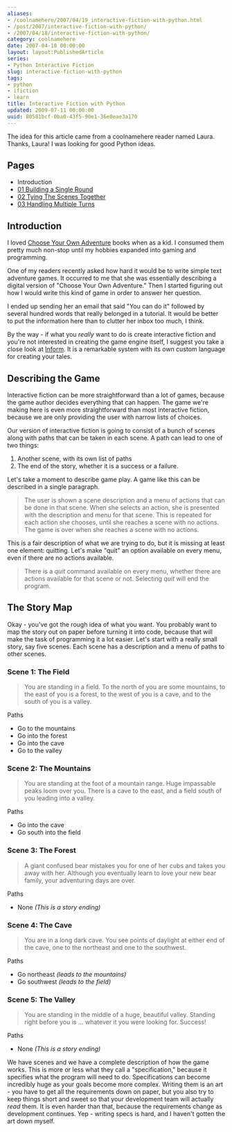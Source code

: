 ```yaml
---
aliases:
- /coolnamehere/2007/04/19_interactive-fiction-with-python.html
- /post/2007/interactive-fiction-with-python/
- /2007/04/18/interactive-fiction-with-python/
category: coolnamehere
date: 2007-04-18 00:00:00
layout: layout:PublishedArticle
series:
- Python Interactive Fiction
slug: interactive-fiction-with-python
tags:
- python
- ifiction
- learn
title: Interactive Fiction with Python
updated: 2009-07-11 00:00:00
uuid: 80581bcf-0ba0-43f5-90e1-36e0eae3a170
---
```


The idea for this article came from a coolnamehere reader 
named Laura. Thanks, Laura! I was looking for good Python ideas.
<!--more-->

## Pages

* Introduction
* [01 Building a Single Round](/post/2007/04/python-interactive-fiction-01-handling-a-single-round/)
* [02 Tying The Scenes Together](/post/2007/04/python-interactive-fiction-02-tying-the-scenes-together/)
* [03 Handling Multiple Turns](/post/2007/06-python-interactive-fiction-03-handling-multiple-turns/)

## Introduction

I loved [Choose Your Own Adventure](http://www.cyoa.com/ "Choose Your Own Adventure Home") 
books when as a kid. I consumed them pretty much non-stop until my hobbies expanded into
gaming and programming. 

One of my readers recently asked how hard it would be to write simple text 
adventure games. It occurred to me that she was essentially describing a digital
version of "Choose Your Own Adventure." Then I started figuring out how I would write this
kind of game in order to answer her question.

I ended up sending her an email that said "You can do it" followed by several hundred words
that really belonged in a tutorial. It would be better to put the information here than to
clutter her inbox too much, I think.

By the way - if what you *really* want to do is create interactive fiction and you're not
interested in creating the game engine itself, I suggest you take a close look at
[Inform](http://inform-fiction.org/). It is a remarkable system with its own custom language
for creating your tales.

## Describing the Game

Interactive fiction can be more straightforward than a lot of games, because the game 
author decides everything that can happen. The game we're making here is even more 
straightforward than most interactive fiction, because we are only providing the 
user with narrow lists of choices.

Our version of interactive fiction is going to consist of a bunch of scenes along with paths 
that can be taken in each scene. A path can lead to one of two things:

1. Another scene, with its own list of paths
2. The end of the story, whether it is a success or a failure.

Let's take a moment to describe game play. A game like this can be described in a single paragraph.

> The user is shown a scene description and a menu of actions that can be done in that scene. 
> When she selects an action, she is presented with the description and menu for that scene. 
> This is repeated for each action she chooses, until she reaches a scene with no actions. The 
> game is over when she reaches a scene with no actions.

This is a fair description of what we are trying to do, but it is missing at least one 
element: quitting. Let's make "quit" an option available on every menu, even if there 
are no actions available.

> There is a *quit* command available on every menu, whether there are actions available for 
> that scene or not. Selecting *quit* will end the program.

## The Story Map

Okay - you've got the rough idea of what you want. You probably want to map the 
story out on paper before turning it into code, because that will make the task 
of programming it a lot easier. Let's start with a really small story, say five 
scenes. Each scene has a description and a menu of paths to other scenes.

### Scene 1: The Field

> You are standing in a field. To the north of you are some mountains, to the 
> east of you is a forest, to the west of you is a cave, and to the south of 
> you is a valley.

Paths

+ Go to the mountains
+ Go into the forest
+ Go into the cave
+ Go to the valley

### Scene 2: The Mountains

> You are standing at the foot of a mountain range. Huge impassable peaks 
> loom over you. There is a cave to the east, and a field south of you 
> leading into a valley.

Paths

+ Go into the cave
+ Go south into the field

### Scene 3: The Forest

> A giant confused bear mistakes you for one of her cubs and takes you away 
> with her. Although you eventually learn to love your new bear family, your 
> adventuring days are over.

Paths

+ None *(This is a story ending)*

### Scene 4: The Cave

> You are in a long dark cave. You see points of daylight at either end of the 
> cave, one to the northeast and one to the southwest.

Paths

+ Go northeast *(leads to the mountains)*
+ Go southwest *(leads to the field)*

### Scene 5: The Valley

> You are standing in the middle of a huge, beautiful valley. Standing right 
> before you is ... whatever it you were looking for. Success!

Paths

+ None *(This is a story ending)*

We have scenes and we have a complete description of how the game works. This is 
more or less what they call a "specification," because it specifies what the program 
will need to do. Specifications can become incredibly huge as your goals become 
more complex. Writing them is an art - you have to get all the requirements down 
on paper, but you also try to keep things short and sweet so that your development 
team will actually *read* them. It is even harder than that, because the requirements 
change as development continues. Yep - writing specs is hard, and I haven't gotten 
the art down myself.
